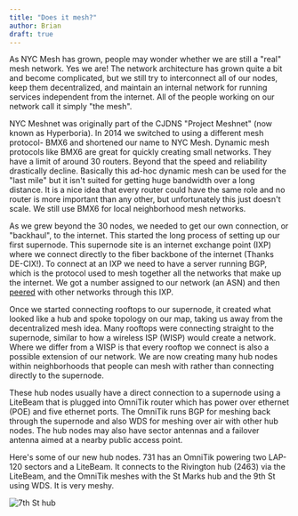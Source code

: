 ```yaml
---
title: "Does it mesh?"
author: Brian
draft: true
---
```

As NYC Mesh has grown, people may wonder whether we are still a "real" mesh network. Yes we are! The network architecture has grown quite a bit and become complicated, but we still try to interconnect all of our nodes, keep them decentralized, and maintain an internal network for running services independent from the internet. All of the people working on our network call it simply "the mesh".

NYC Meshnet was originally part of the CJDNS "Project Meshnet" (now known as Hyperboria). In 2014 we switched to using a different mesh protocol- BMX6 and shortened our name to NYC Mesh. Dynamic mesh protocols like BMX6 are great for quickly creating small networks. They have a limit of around 30 routers. Beyond that the speed and reliability drastically decline. Basically this ad-hoc dynamic mesh can be used for the "last mile" but it isn't suited for getting huge bandwidth over a long distance. It is a nice idea that every router could have the same role and no router is more important than any other, but unfortunately this just doesn't scale. We still use BMX6 for local neighborhood mesh networks.

As we grew beyond the 30 nodes, we needed to get our own connection, or "backhaul", to the internet. This started the long process of setting up our first supernode. This supernode site is an internet exchange point (IXP) where we connect directly to the fiber backbone of the internet (Thanks DE-CIX!). To connect at an IXP we need to have a server running BGP, which is the protocol used to mesh together all the networks that make up the internet. We got a number assigned to our network (an ASN) and then [peered](/peering) with other networks through this IXP. 

Once we started connecting rooftops to our supernode, it created what looked like a hub and spoke topology on our map, taking us away from the decentralized mesh idea. Many rooftops were connecting straight to the supernode, similar to how a wireless ISP (WISP) would create a network. Where we differ from a WISP is that every rooftop we connect is also a possible extension of our network. We are now creating many hub nodes within neighborhoods that people can mesh with rather than connecting directly to the supernode. 

These hub nodes usually have a direct connection to a supernode using a LiteBeam that is plugged into OmniTik router which has power over ethernet (POE) and five ethernet ports. The OmniTik runs BGP for meshing back through the supernode and also WDS for meshing over air with other hub nodes. The hub nodes may also have sector antennas and a failover antenna aimed at a nearby public access point. 

Here's some of our new hub nodes. 731 has an OmniTik powering two LAP-120 sectors and a LiteBeam. It connects to the Rivington hub (2463) via the LiteBeam, and the OmniTik meshes with the St Marks hub and the 9th St using WDS. It is very meshy.

![7th St hub](/img/blog/hubs.png)


